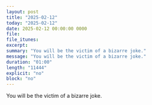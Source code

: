 ```yaml
---
layout: post
title: "2025-02-12"
today: "2025-02-12"
date: 2025-02-12 00:00:00 0000
file:
file_itunes:
excerpt:
summary: "You will be the victim of a bizarre joke."
message: "You will be the victim of a bizarre joke."
duration: "01:00"
length: "11444"
explicit: "no"
block: "no"
---
```

You will be the victim of a bizarre joke.

